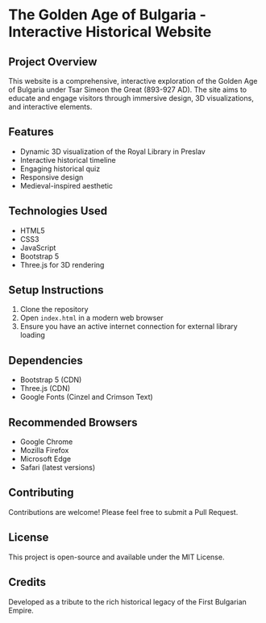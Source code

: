 # The Golden Age of Bulgaria - Interactive Historical Website

## Project Overview
This website is a comprehensive, interactive exploration of the Golden Age of Bulgaria under Tsar Simeon the Great (893-927 AD). The site aims to educate and engage visitors through immersive design, 3D visualizations, and interactive elements.

## Features
- Dynamic 3D visualization of the Royal Library in Preslav
- Interactive historical timeline
- Engaging historical quiz
- Responsive design
- Medieval-inspired aesthetic

## Technologies Used
- HTML5
- CSS3
- JavaScript
- Bootstrap 5
- Three.js for 3D rendering

## Setup Instructions
1. Clone the repository
2. Open `index.html` in a modern web browser
3. Ensure you have an active internet connection for external library loading

## Dependencies
- Bootstrap 5 (CDN)
- Three.js (CDN)
- Google Fonts (Cinzel and Crimson Text)

## Recommended Browsers
- Google Chrome
- Mozilla Firefox
- Microsoft Edge
- Safari (latest versions)

## Contributing
Contributions are welcome! Please feel free to submit a Pull Request.

## License
This project is open-source and available under the MIT License.

## Credits
Developed as a tribute to the rich historical legacy of the First Bulgarian Empire.
